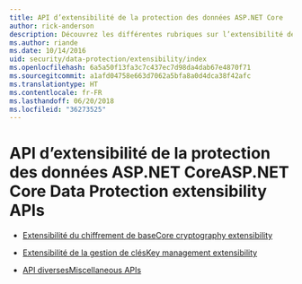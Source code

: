 ```yaml
---
title: API d’extensibilité de la protection des données ASP.NET Core
author: rick-anderson
description: Découvrez les différentes rubriques sur l’extensibilité de la protection des données ASP.NET Core.
ms.author: riande
ms.date: 10/14/2016
uid: security/data-protection/extensibility/index
ms.openlocfilehash: 6a5a50f13fa3c7c437ec7d98da4dab67e4870f71
ms.sourcegitcommit: a1afd04758e663d7062a5bfa8a0d4dca38f42afc
ms.translationtype: HT
ms.contentlocale: fr-FR
ms.lasthandoff: 06/20/2018
ms.locfileid: "36273525"
---
```

# <a name="aspnet-core-data-protection-extensibility-apis"></a><span data-ttu-id="aa062-103">API d’extensibilité de la protection des données ASP.NET Core</span><span class="sxs-lookup"><span data-stu-id="aa062-103">ASP.NET Core Data Protection extensibility APIs</span></span>

* [<span data-ttu-id="aa062-104">Extensibilité du chiffrement de base</span><span class="sxs-lookup"><span data-stu-id="aa062-104">Core cryptography extensibility</span></span>](xref:security/data-protection/extensibility/core-crypto)

* [<span data-ttu-id="aa062-105">Extensibilité de la gestion de clés</span><span class="sxs-lookup"><span data-stu-id="aa062-105">Key management extensibility</span></span>](xref:security/data-protection/extensibility/key-management)

* [<span data-ttu-id="aa062-106">API diverses</span><span class="sxs-lookup"><span data-stu-id="aa062-106">Miscellaneous APIs</span></span>](xref:security/data-protection/extensibility/misc-apis)
